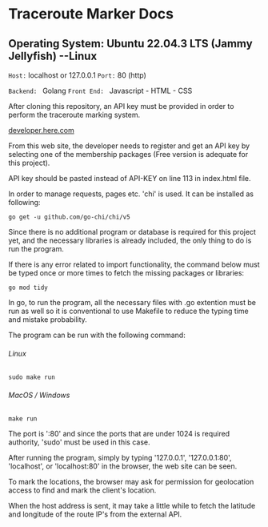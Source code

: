 # Traceroute Marker Docs

## Operating System: Ubuntu 22.04.3 LTS (Jammy Jellyfish)  --Linux
`Host:` localhost or 127.0.0.1
`Port:` 80 (http)

`Backend: ` Golang
`Front End: ` Javascript - HTML - CSS

After cloning this repository, an API key must be provided in order to perform the traceroute marking system.

[developer.here.com](https://)

From this web site, the developer needs to register and get an API key by selecting one of the membership packages (Free version is adequate for this project).

API key should be pasted instead of API-KEY on line 113 in index.html file.

In order to manage requests, pages etc. 'chi' is used. It can be installed as following:

`go get -u github.com/go-chi/chi/v5`

Since there is no additional program or database is required for this project yet, and the necessary libraries is already included, the only thing to do is run the program.

If there is any error related to import functionality, the command below must be typed once or more times to fetch the missing packages or libraries:

`go mod tidy`

In go, to run the program, all the necessary files with .go extention must be run as well so it is conventional to use Makefile to reduce the typing time and mistake probability.

The program can be run with the following command:

###### Linux
`sudo make run`

###### MacOS / Windows
`make run`

The port is ':80' and since the ports that are under 1024 is required authority, 'sudo' must be used in this case.

After running the program, simply by typing '127.0.0.1', '127.0.0.1:80', 'localhost', or 'localhost:80' in the browser, the web site can be seen.

To mark the locations, the browser may ask for permission for geolocation access to find and mark the client's location.

When the host address is sent, it may take a little while to fetch the latitude and longitude of the route IP's from the external API.
